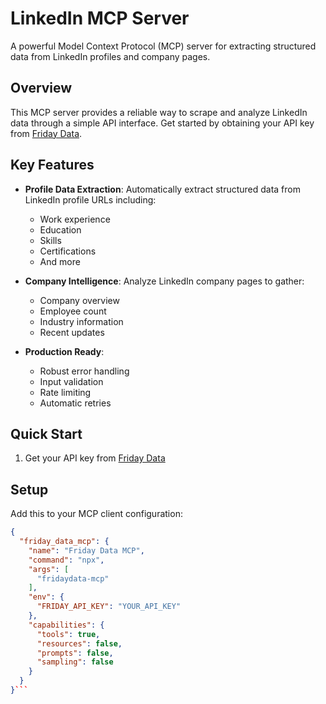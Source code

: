 # LinkedIn MCP Server

A powerful Model Context Protocol (MCP) server for extracting structured data from LinkedIn profiles and company pages.

## Overview

This MCP server provides a reliable way to scrape and analyze LinkedIn data through a simple API interface. Get started by obtaining your API key from [Friday Data](https://fridaydata.tech).

## Key Features

- **Profile Data Extraction**: Automatically extract structured data from LinkedIn profile URLs including:
  - Work experience
  - Education
  - Skills
  - Certifications
  - And more

- **Company Intelligence**: Analyze LinkedIn company pages to gather:
  - Company overview
  - Employee count
  - Industry information  
  - Recent updates

- **Production Ready**:
  - Robust error handling
  - Input validation
  - Rate limiting
  - Automatic retries

## Quick Start

1. Get your API key from [Friday Data](https://fridaydata.tech)

## Setup

Add this to your MCP client configuration:

```json
{
  "friday_data_mcp": {
    "name": "Friday Data MCP",
    "command": "npx",
    "args": [
      "fridaydata-mcp"
    ],
    "env": {
      "FRIDAY_API_KEY": "YOUR_API_KEY"
    },
    "capabilities": {
      "tools": true,
      "resources": false,
      "prompts": false,
      "sampling": false
    }
  }
}```